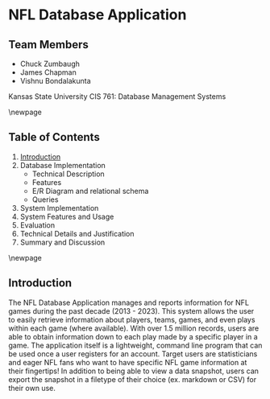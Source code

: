 # NFL Database Application

## Team Members
* Chuck Zumbaugh
* James Chapman
* Vishnu Bondalakunta

Kansas State University
CIS 761: Database Management Systems

\newpage

## Table of Contents
1. [Introduction](#introduction)
2. Database Implementation
	* Technical Description
	* Features
	* E/R Diagram and relational schema
	* Queries
3. System Implementation
4. System Features and Usage
5. Evaluation
6. Technical Details and Justification
7. Summary and Discussion

\newpage


## Introduction
The NFL Database Application manages and reports information for NFL games during the past decade (2013 - 2023). This system allows the user to easily retrieve information about players, teams, games, and even plays within each game (where available). With over 1.5 million records, users are able to obtain information down to each play made by a specific player in a game. The application itself is a lightweight, command line program that can be used once a user registers for an account. Target users are statisticians and eager NFL fans who want to have specific NFL game information at their fingertips! In addition to being able to view a data snapshot, users can export the snapshot in a filetype of their choice (ex. markdown or CSV) for their own use. 